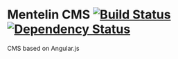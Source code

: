 # Mentelin CMS [![Build Status](https://secure.travis-ci.org/mentelin/cms.png?branch=master)](https://travis-ci.org/mentelin/cms) [![Dependency Status](https://david-dm.org/mentelin/cms.png)](https://david-dm.org/mentelin/cms)

CMS based on Angular.js
